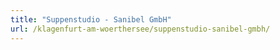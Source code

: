 ```yaml
---
title: "Suppenstudio - Sanibel GmbH"
url: /klagenfurt-am-woerthersee/suppenstudio-sanibel-gmbh/
---
```


